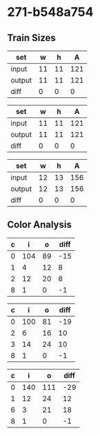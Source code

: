 # 271-b548a754
## Train Sizes

|set|w|h|A|
|---|---|---|---|
|input|11|11|121|
|output|11|11|121|
|diff|0|0|0|


|set|w|h|A|
|---|---|---|---|
|input|11|11|121|
|output|11|11|121|
|diff|0|0|0|


|set|w|h|A|
|---|---|---|---|
|input|12|13|156|
|output|12|13|156|
|diff|0|0|0|


## Color Analysis

|c|i|o|diff|
|---|---|---|---|
|0|104|89|-15|
|1|4|12|8|
|2|12|20|8|
|8|1|0|-1|


|c|i|o|diff|
|---|---|---|---|
|0|100|81|-19|
|2|6|16|10|
|3|14|24|10|
|8|1|0|-1|


|c|i|o|diff|
|---|---|---|---|
|0|140|111|-29|
|1|12|24|12|
|6|3|21|18|
|8|1|0|-1|

